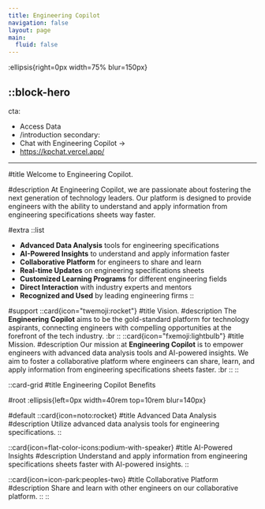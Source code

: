 ```yaml
---
title: Engineering Copilot
navigation: false
layout: page
main:
  fluid: false
---
```


:ellipsis{right=0px width=75% blur=150px}

::block-hero
---
cta:
  - Access Data
  - /introduction
secondary:
  - Chat with Engineering Copilot →
  - https://kpchat.vercel.app/
---

#title
Welcome to Engineering Copilot.

#description
At Engineering Copilot, we are passionate about fostering the next generation of technology leaders. Our platform is designed to provide engineers with the ability to understand and apply information from engineering specifications sheets way faster.

#extra
  ::list
  - **Advanced Data Analysis** tools for engineering specifications
  - **AI-Powered Insights** to understand and apply information faster
  - **Collaborative Platform** for engineers to share and learn
  - **Real-time Updates** on engineering specifications sheets
  - **Customized Learning Programs** for different engineering fields
  - **Direct Interaction** with industry experts and mentors
  - **Recognized and Used** by leading engineering firms
  ::

#support
 ::card{icon="twemoji:rocket"}
 #title
 Vision.
 #description
 The **Engineering Copilot** aims to be the gold-standard platform for technology aspirants, connecting engineers with compelling opportunities at the forefront of the tech industry. :br
 ::
 ::card{icon="fxemoji:lightbulb"}
 #title
 Mission.
 #description
 Our mission at **Engineering Copilot** is to empower engineers with advanced data analysis tools and AI-powered insights. We aim to foster a collaborative platform where engineers can share, learn, and apply information from engineering specifications sheets faster. :br
 ::
::

::card-grid
#title
Engineering Copilot Benefits

#root
:ellipsis{left=0px width=40rem top=10rem blur=140px}

#default
  ::card{icon=noto:rocket}
  #title
  Advanced Data Analysis
  #description
  Utilize advanced data analysis tools for engineering specifications.
  ::

  ::card{icon=flat-color-icons:podium-with-speaker}
  #title
  AI-Powered Insights
  #description
  Understand and apply information from engineering specifications sheets faster with AI-powered insights.
  ::

  ::card{icon=icon-park:peoples-two}
  #title
  Collaborative Platform
  #description
  Share and learn with other engineers on our collaborative platform.
  ::
::

